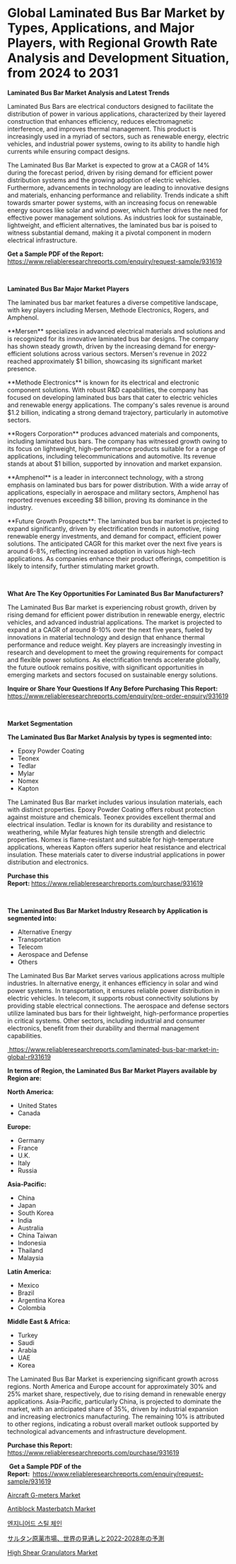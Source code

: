 <p><h1>Global Laminated Bus Bar Market by Types, Applications, and Major Players, with Regional Growth Rate Analysis and Development Situation, from 2024 to 2031</h1></p><p><strong>Laminated Bus Bar Market Analysis and Latest Trends</strong></p>
<p><p>Laminated Bus Bars are electrical conductors designed to facilitate the distribution of power in various applications, characterized by their layered construction that enhances efficiency, reduces electromagnetic interference, and improves thermal management. This product is increasingly used in a myriad of sectors, such as renewable energy, electric vehicles, and industrial power systems, owing to its ability to handle high currents while ensuring compact designs.</p><p>The Laminated Bus Bar Market is expected to grow at a CAGR of 14% during the forecast period, driven by rising demand for efficient power distribution systems and the growing adoption of electric vehicles. Furthermore, advancements in technology are leading to innovative designs and materials, enhancing performance and reliability. Trends indicate a shift towards smarter power systems, with an increasing focus on renewable energy sources like solar and wind power, which further drives the need for effective power management solutions. As industries look for sustainable, lightweight, and efficient alternatives, the laminated bus bar is poised to witness substantial demand, making it a pivotal component in modern electrical infrastructure.</p></p>
<p><strong>Get a Sample PDF of the Report:&nbsp;</strong> <a href="https://www.reliableresearchreports.com/enquiry/request-sample/931619">https://www.reliableresearchreports.com/enquiry/request-sample/931619</a></p>
<p>&nbsp;</p>
<p><strong>Laminated Bus Bar Major Market Players</strong></p>
<p><p>The laminated bus bar market features a diverse competitive landscape, with key players including Mersen, Methode Electronics, Rogers, and Amphenol. </p><p>**Mersen** specializes in advanced electrical materials and solutions and is recognized for its innovative laminated bus bar designs. The company has shown steady growth, driven by the increasing demand for energy-efficient solutions across various sectors. Mersen's revenue in 2022 reached approximately $1 billion, showcasing its significant market presence.</p><p>**Methode Electronics** is known for its electrical and electronic component solutions. With robust R&D capabilities, the company has focused on developing laminated bus bars that cater to electric vehicles and renewable energy applications. The company's sales revenue is around $1.2 billion, indicating a strong demand trajectory, particularly in automotive sectors.</p><p>**Rogers Corporation** produces advanced materials and components, including laminated bus bars. The company has witnessed growth owing to its focus on lightweight, high-performance products suitable for a range of applications, including telecommunications and automotive. Its revenue stands at about $1 billion, supported by innovation and market expansion.</p><p>**Amphenol** is a leader in interconnect technology, with a strong emphasis on laminated bus bars for power distribution. With a wide array of applications, especially in aerospace and military sectors, Amphenol has reported revenues exceeding $8 billion, proving its dominance in the industry.</p><p>**Future Growth Prospects**: The laminated bus bar market is projected to expand significantly, driven by electrification trends in automotive, rising renewable energy investments, and demand for compact, efficient power solutions. The anticipated CAGR for this market over the next five years is around 6-8%, reflecting increased adoption in various high-tech applications. As companies enhance their product offerings, competition is likely to intensify, further stimulating market growth.</p></p>
<p>&nbsp;</p>
<p><strong>What Are The Key Opportunities For Laminated Bus Bar Manufacturers?</strong></p>
<p><p>The Laminated Bus Bar market is experiencing robust growth, driven by rising demand for efficient power distribution in renewable energy, electric vehicles, and advanced industrial applications. The market is projected to expand at a CAGR of around 8-10% over the next five years, fueled by innovations in material technology and design that enhance thermal performance and reduce weight. Key players are increasingly investing in research and development to meet the growing requirements for compact and flexible power solutions. As electrification trends accelerate globally, the future outlook remains positive, with significant opportunities in emerging markets and sectors focused on sustainable energy solutions.</p></p>
<p><strong>Inquire or Share Your Questions If Any Before Purchasing This Report:</strong> <a href="https://www.reliableresearchreports.com/enquiry/pre-order-enquiry/931619">https://www.reliableresearchreports.com/enquiry/pre-order-enquiry/931619</a></p>
<p>&nbsp;</p>
<p><strong>Market Segmentation</strong></p>
<p><strong>The Laminated Bus Bar Market Analysis by types is segmented into:</strong></p>
<p><ul><li>Epoxy Powder Coating</li><li>Teonex</li><li>Tedlar</li><li>Mylar</li><li>Nomex</li><li>Kapton</li></ul></p>
<p><p>The Laminated Bus Bar market includes various insulation materials, each with distinct properties. Epoxy Powder Coating offers robust protection against moisture and chemicals. Teonex provides excellent thermal and electrical insulation. Tedlar is known for its durability and resistance to weathering, while Mylar features high tensile strength and dielectric properties. Nomex is flame-resistant and suitable for high-temperature applications, whereas Kapton offers superior heat resistance and electrical insulation. These materials cater to diverse industrial applications in power distribution and electronics.</p></p>
<p><strong>Purchase this Report:&nbsp;</strong><a href="https://www.reliableresearchreports.com/purchase/931619">https://www.reliableresearchreports.com/purchase/931619</a></p>
<p>&nbsp;</p>
<p><strong>The Laminated Bus Bar Market Industry Research by Application is segmented into:</strong></p>
<p><ul><li>Alternative Energy</li><li>Transportation</li><li>Telecom</li><li>Aerospace and Defense</li><li>Others</li></ul></p>
<p><p>The Laminated Bus Bar Market serves various applications across multiple industries. In alternative energy, it enhances efficiency in solar and wind power systems. In transportation, it ensures reliable power distribution in electric vehicles. In telecom, it supports robust connectivity solutions by providing stable electrical connections. The aerospace and defense sectors utilize laminated bus bars for their lightweight, high-performance properties in critical systems. Other sectors, including industrial and consumer electronics, benefit from their durability and thermal management capabilities.</p></p>
<p><a href="https://www.reliableresearchreports.com/laminated-bus-bar-market-in-global-r931619">&nbsp;https://www.reliableresearchreports.com/laminated-bus-bar-market-in-global-r931619</a></p>
<p><strong>In terms of Region, the Laminated Bus Bar Market Players available by Region are:</strong></p>
<p>
    <p> <strong> North America: </strong>
        <ul>
            <li>United States</li>
            <li>Canada</li>
        </ul>
        </p> 
    <p> <strong> Europe: </strong>
        <ul>
            <li>Germany</li>
            <li>France</li>
            <li>U.K.</li>
            <li>Italy</li>
            <li>Russia</li>
        </ul>
        </p> 
    <p> <strong> Asia-Pacific: </strong>
        <ul>
            <li>China</li>
            <li>Japan</li>
            <li>South Korea</li>
            <li>India</li>
            <li>Australia</li>
            <li>China Taiwan</li>
            <li>Indonesia</li>
            <li>Thailand</li>
            <li>Malaysia</li>
        </ul>
        </p> 
    <p> <strong> Latin America: </strong>
        <ul>
            <li>Mexico</li>
            <li>Brazil</li>
            <li>Argentina Korea</li>
            <li>Colombia</li>
        </ul>
        </p> 
    <p> <strong> Middle East & Africa: </strong>
        <ul>
            <li>Turkey</li>
            <li>Saudi</li>
            <li>Arabia</li>
            <li>UAE</li>
            <li>Korea</li>
        </ul>
    </p>
    </p>
<p><p>The Laminated Bus Bar Market is experiencing significant growth across regions. North America and Europe account for approximately 30% and 25% market share, respectively, due to rising demand in renewable energy applications. Asia-Pacific, particularly China, is projected to dominate the market, with an anticipated share of 35%, driven by industrial expansion and increasing electronics manufacturing. The remaining 10% is attributed to other regions, indicating a robust overall market outlook supported by technological advancements and infrastructure development.</p></p>
<p><strong>Purchase this Report: </strong><a href="https://www.reliableresearchreports.com/purchase/931619">https://www.reliableresearchreports.com/purchase/931619</a></p>
<p>&nbsp;<strong>Get a Sample PDF of the Report:&nbsp;&nbsp;</strong><a href="https://www.reliableresearchreports.com/enquiry/request-sample/931619">https://www.reliableresearchreports.com/enquiry/request-sample/931619</a></p>
<p><strong></strong></p>
<p><p><a href="https://github.com/JubayerMia832/Market-Research-Report-List-1/blob/main/aircraft-g-meters-market.md">Aircraft G-meters Market</a></p><p><a href="https://issuu.com/reportprime-2/docs/antiblock-masterbatch-market-size-2_8dccc761f4b62a">Antiblock Masterbatch Market</a></p><p><a href="https://medium.com/@chungcameron76/%EC%84%B8%EA%B3%84-engineered-steel-chains-market-%EC%9D%80-2024%EC%97%90%EC%84%9C-2031%EB%A1%9C-%EC%97%B0%ED%8F%89%EA%B7%A0-%EC%A6%9D%EA%B0%80%EC%9C%A8%EC%9D%84-%EB%B3%B4%EC%9D%BC-%EA%B2%83%EC%9C%BC%EB%A1%9C-%EC%98%88%EC%83%81%EB%90%A9%EB%8B%88%EB%8B%A4-f89dc894777b">엔지니어드 스틸 체인</a></p><p><a href="https://medium.com/@sashabeier2023/sartans-api-market-global-outlook-and-forecast-2022-2028-market-%E3%81%AF-%E3%82%B3%E3%82%B9%E3%83%88%E7%AE%A1%E7%90%86%E3%81%A8%E5%8A%B9%E7%8E%87%E5%90%91%E4%B8%8A%E3%82%92%E5%84%AA%E5%85%88%E3%81%97%E3%81%BE%E3%81%99-d0d32aec8143">サルタン原薬市場、世界の見通しと2022-2028年の予測</a></p><p><a href="https://medium.com/@detrasemon7u/what-is-high-shear-granulators-market-b20d524117d0">High Shear Granulators Market</a></p></p>